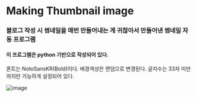 # Making Thumbnail image
### 블로그 작성 시 썸네일을 매번 만들어내는 게 귀찮아서 만들어낸 썸네일 자동 프로그램
#### 이 프로그램은 python 기반으로 작성되어 있다.
폰트는 NotoSansKR(Bold)이다.
배경색상은 랜덤으로 변경된다.
글자수는 33자 미만까지만 가능하게 설정되어 있다.

![image](https://user-images.githubusercontent.com/47666431/111150411-68edb500-85d1-11eb-9053-3ccc0e4f1213.png)
